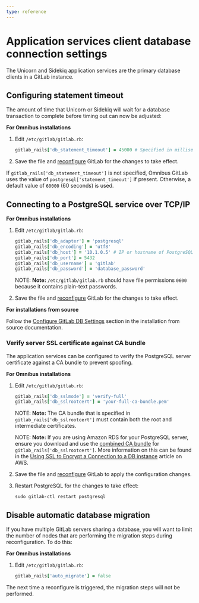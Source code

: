 ```yaml
---
type: reference
---
```


# Application services client database connection settings

The Unicorn and Sidekiq application services are the primary database clients
in a GitLab instance.

## Configuring statement timeout

The amount of time that Unicorn or Sidekiq will wait for a database transaction
to complete before timing out can now be adjusted:

**For Omnibus installations**

1. Edit `/etc/gitlab/gitlab.rb`:

   ```ruby
   gitlab_rails['db_statement_timeout'] = 45000 # Specified in milliseconds
   ```

1. Save the file and [reconfigure](../restart_gitlab.md#omnibus-gitlab-reconfigure)
   GitLab for the changes to take effect.

If `gitlab_rails['db_statement_timeout']` is not specified, Omnibus GitLab
uses the value of `postgresql['statement_timeout']` if present. Otherwise, a
default value of `60000` (60 seconds) is used.

## Connecting to a PostgreSQL service over TCP/IP

**For Omnibus installations**

1. Edit `/etc/gitlab/gitlab.rb`:

   ```ruby
   gitlab_rails['db_adapter'] = 'postgresql'
   gitlab_rails['db_encoding'] = 'utf8'
   gitlab_rails['db_host'] = '10.1.0.5' # IP or hostname of PostgreSQL server
   gitlab_rails['db_port'] = 5432
   gitlab_rails['db_username'] = 'gitlab'
   gitlab_rails['db_password'] = 'database_password'
   ```

   NOTE: **Note:**
   `/etc/gitlab/gitlab.rb` should have file permissions `0600` because it contains
   plain-text passwords.

1. Save the file and [reconfigure](../restart_gitlab.md#omnibus-gitlab-reconfigure)
   GitLab for the changes to take effect.

**For installations from source**

Follow the [Configure GitLab DB Settings](../install/installation.html#configure-gitlab-db-settings) section in the
installation from source documentation.

### Verify server SSL certificate against CA bundle

The application services can be configured to verify the PostgreSQL server
certificate against a CA bundle to prevent spoofing.

**For Omnibus installations**

1. Edit `/etc/gitlab/gitlab.rb`:

   ```ruby
   gitlab_rails['db_sslmode'] = 'verify-full'
   gitlab_rails['db_sslrootcert'] = 'your-full-ca-bundle.pem'
   ```

   NOTE: **Note:**
   The CA bundle that is specified in `gitlab_rails['db_sslrootcert']` must
   contain both the root and intermediate certificates.

   NOTE: **Note:**
   If you are using Amazon RDS for your PostgreSQL server, ensure you download
   and use the [combined CA bundle](https://s3.amazonaws.com/rds-downloads/rds-combined-ca-bundle.pem)
   for `gitlab_rails['db_sslrootcert']`. More information on this can be found
   in the [Using SSL to Encrypt a Connection to a DB instance](https://docs.aws.amazon.com/AmazonRDS/latest/UserGuide/UsingWithRDS.SSL.html)
   article on AWS.

1. Save the file and [reconfigure](../restart_gitlab.md#omnibus-gitlab-reconfigure)
   GitLab to apply the configuration changes.   

1. Restart PostgreSQL for the changes to take effect:

   ```shell
   sudo gitlab-ctl restart postgresql
   ```

## Disable automatic database migration

If you have multiple GitLab servers sharing a database, you will want to limit
the number of nodes that are performing the migration steps during
reconfiguration. To do this:

**For Omnibus installations**

1. Edit `/etc/gitlab/gitlab.rb`:

   ```ruby
   gitlab_rails['auto_migrate'] = false
   ```

The next time a reconfigure is triggered, the migration steps will not be
performed.
